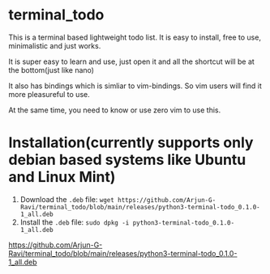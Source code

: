 # terminal_todo

This is a terminal based lightweight todo list. It is easy to install, free to use, minimalistic and just works.

It is super easy to learn and use, just open it and all the shortcut will be at the bottom(just like nano)

It also has bindings which is simliar to vim-bindings. So vim users will find it more pleasureful to use.

At the same time, you need to know or use zero vim to use this.

# Installation(currently supports only debian based systems like Ubuntu and Linux Mint)

1. Download the `.deb` file: `wget https://github.com/Arjun-G-Ravi/terminal_todo/blob/main/releases/python3-terminal-todo_0.1.0-1_all.deb`
2. Install the `.deb` file: `sudo dpkg -i python3-terminal-todo_0.1.0-1_all.deb`


https://github.com/Arjun-G-Ravi/terminal_todo/blob/main/releases/python3-terminal-todo_0.1.0-1_all.deb